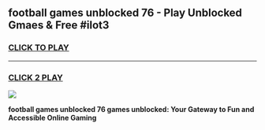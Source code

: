 
## football games unblocked 76 - Play Unblocked Gmaes & Free #ilot3
<h3>
<a href="https://news.freeplayer.one?title=football_games_unblocked_76&ref=03M">CLICK TO PLAY</a></h3>
<hr>

<h3>
<a href="https://news.freeplayer.one?title=football_games_unblocked_76&ref=03M">CLICK 2 PLAY</a>
  
</h3>

<a href="https://news.freeplayer.one?title=football_games_unblocked_76&ref=03M"><img src="https://clearcache.store/games.png"></a>


**football games unblocked 76 games unblocked: Your Gateway to Fun and Accessible Online Gaming**
